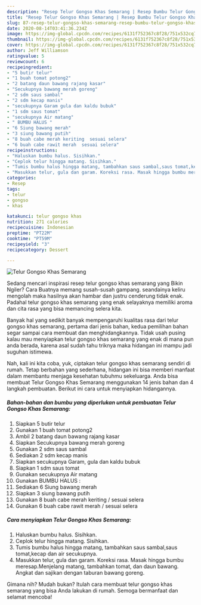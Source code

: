 ```yaml
---
description: "Resep Telur Gongso Khas Semarang | Resep Bumbu Telur Gongso Khas Semarang Yang Mudah Dan Praktis"
title: "Resep Telur Gongso Khas Semarang | Resep Bumbu Telur Gongso Khas Semarang Yang Mudah Dan Praktis"
slug: 87-resep-telur-gongso-khas-semarang-resep-bumbu-telur-gongso-khas-semarang-yang-mudah-dan-praktis
date: 2020-08-14T03:41:36.234Z
image: https://img-global.cpcdn.com/recipes/6131f752367c8f28/751x532cq70/telur-gongso-khas-semarang-foto-resep-utama.jpg
thumbnail: https://img-global.cpcdn.com/recipes/6131f752367c8f28/751x532cq70/telur-gongso-khas-semarang-foto-resep-utama.jpg
cover: https://img-global.cpcdn.com/recipes/6131f752367c8f28/751x532cq70/telur-gongso-khas-semarang-foto-resep-utama.jpg
author: Jeff Williamson
ratingvalue: 5
reviewcount: 6
recipeingredient:
- "5 butir telur"
- "1 buah tomat potong2"
- "2 batang daun bawang rajang kasar"
- "Secukupnya bawang merah goreng"
- "2 sdm saus sambal"
- "2 sdm kecap manis"
- "secukupnya Garam gula dan kaldu bubuk"
- "1 sdm saus tomat"
- "secukupnya Air matang"
- " BUMBU HALUS "
- "6 Siung bawang merah"
- "3 siung bawang putih"
- "8 buah cabe merah keriting  sesuai selera"
- "6 buah cabe rawit merah  sesuai selera"
recipeinstructions:
- "Haluskan bumbu halus. Sisihkan."
- "Ceplok telur hingga matang. Sisihkan."
- "Tumis bumbu halus hingga matang, tambahkan saus sambal,saus tomat,kecap dan air secukupnya."
- "Masukkan telur, gula dan garam. Koreksi rasa. Masak hingga bumbu meresap.Menjelang matang, tambahkan tomat, dan daun bawang. Angkat dan sajikan dengan taburan bawang goreng."
categories:
- Resep
tags:
- telur
- gongso
- khas

katakunci: telur gongso khas 
nutrition: 271 calories
recipecuisine: Indonesian
preptime: "PT22M"
cooktime: "PT59M"
recipeyield: "3"
recipecategory: Dessert

---
```



![Telur Gongso Khas Semarang](https://img-global.cpcdn.com/recipes/6131f752367c8f28/751x532cq70/telur-gongso-khas-semarang-foto-resep-utama.jpg)

Sedang mencari inspirasi resep telur gongso khas semarang yang Bikin Ngiler? Cara Buatnya memang susah-susah gampang. seandainya keliru mengolah maka hasilnya akan hambar dan justru cenderung tidak enak. Padahal telur gongso khas semarang yang enak selayaknya memiliki aroma dan cita rasa yang bisa memancing selera kita.



Banyak hal yang sedikit banyak mempengaruhi kualitas rasa dari telur gongso khas semarang, pertama dari jenis bahan, kedua pemilihan bahan segar sampai cara membuat dan menghidangkannya. Tidak usah pusing kalau mau menyiapkan telur gongso khas semarang yang enak di mana pun anda berada, karena asal sudah tahu triknya maka hidangan ini mampu jadi suguhan istimewa.


Nah, kali ini kita coba, yuk, ciptakan telur gongso khas semarang sendiri di rumah. Tetap berbahan yang sederhana, hidangan ini bisa memberi manfaat dalam membantu menjaga kesehatan tubuhmu sekeluarga. Anda bisa membuat Telur Gongso Khas Semarang menggunakan 14 jenis bahan dan 4 langkah pembuatan. Berikut ini cara untuk menyiapkan hidangannya.

<!--inarticleads1-->

##### Bahan-bahan dan bumbu yang diperlukan untuk pembuatan Telur Gongso Khas Semarang:

1. Siapkan 5 butir telur
1. Gunakan 1 buah tomat potong2
1. Ambil 2 batang daun bawang rajang kasar
1. Siapkan Secukupnya bawang merah goreng
1. Gunakan 2 sdm saus sambal
1. Sediakan 2 sdm kecap manis
1. Siapkan secukupnya Garam, gula dan kaldu bubuk
1. Siapkan 1 sdm saus tomat
1. Gunakan secukupnya Air matang
1. Gunakan  BUMBU HALUS :
1. Sediakan 6 Siung bawang merah
1. Siapkan 3 siung bawang putih
1. Gunakan 8 buah cabe merah keriting / sesuai selera
1. Gunakan 6 buah cabe rawit merah / sesuai selera




<!--inarticleads2-->

##### Cara menyiapkan Telur Gongso Khas Semarang:

1. Haluskan bumbu halus. Sisihkan.
1. Ceplok telur hingga matang. Sisihkan.
1. Tumis bumbu halus hingga matang, tambahkan saus sambal,saus tomat,kecap dan air secukupnya.
1. Masukkan telur, gula dan garam. Koreksi rasa. Masak hingga bumbu meresap.Menjelang matang, tambahkan tomat, dan daun bawang. Angkat dan sajikan dengan taburan bawang goreng.




Gimana nih? Mudah bukan? Itulah cara membuat telur gongso khas semarang yang bisa Anda lakukan di rumah. Semoga bermanfaat dan selamat mencoba!
